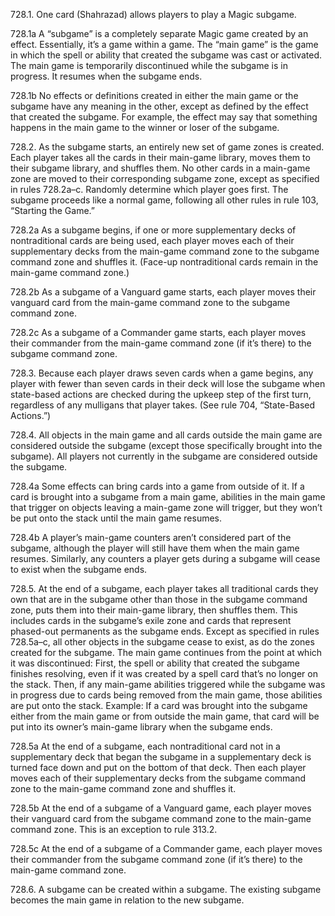728.1. One card (Shahrazad) allows players to play a Magic subgame.

728.1a A “subgame” is a completely separate Magic game created by an effect. Essentially, it’s a game within a game. The “main game” is the game in which the spell or ability that created the subgame was cast or activated. The main game is temporarily discontinued while the subgame is in progress. It resumes when the subgame ends.

728.1b No effects or definitions created in either the main game or the subgame have any meaning in the other, except as defined by the effect that created the subgame. For example, the effect may say that something happens in the main game to the winner or loser of the subgame.

728.2. As the subgame starts, an entirely new set of game zones is created. Each player takes all the cards in their main-game library, moves them to their subgame library, and shuffles them. No other cards in a main-game zone are moved to their corresponding subgame zone, except as specified in rules 728.2a–c. Randomly determine which player goes first. The subgame proceeds like a normal game, following all other rules in rule 103, “Starting the Game.”

728.2a As a subgame begins, if one or more supplementary decks of nontraditional cards are being used, each player moves each of their supplementary decks from the main-game command zone to the subgame command zone and shuffles it. (Face-up nontraditional cards remain in the main-game command zone.)

728.2b As a subgame of a Vanguard game starts, each player moves their vanguard card from the main-game command zone to the subgame command zone.

728.2c As a subgame of a Commander game starts, each player moves their commander from the main-game command zone (if it’s there) to the subgame command zone.

728.3. Because each player draws seven cards when a game begins, any player with fewer than seven cards in their deck will lose the subgame when state-based actions are checked during the upkeep step of the first turn, regardless of any mulligans that player takes. (See rule 704, “State-Based Actions.”)

728.4. All objects in the main game and all cards outside the main game are considered outside the subgame (except those specifically brought into the subgame). All players not currently in the subgame are considered outside the subgame.

728.4a Some effects can bring cards into a game from outside of it. If a card is brought into a subgame from a main game, abilities in the main game that trigger on objects leaving a main-game zone will trigger, but they won’t be put onto the stack until the main game resumes.

728.4b A player’s main-game counters aren’t considered part of the subgame, although the player will still have them when the main game resumes. Similarly, any counters a player gets during a subgame will cease to exist when the subgame ends.

728.5. At the end of a subgame, each player takes all traditional cards they own that are in the subgame other than those in the subgame command zone, puts them into their main-game library, then shuffles them. This includes cards in the subgame’s exile zone and cards that represent phased-out permanents as the subgame ends. Except as specified in rules 728.5a–c, all other objects in the subgame cease to exist, as do the zones created for the subgame. The main game continues from the point at which it was discontinued: First, the spell or ability that created the subgame finishes resolving, even if it was created by a spell card that’s no longer on the stack. Then, if any main-game abilities triggered while the subgame was in progress due to cards being removed from the main game, those abilities are put onto the stack.
Example: If a card was brought into the subgame either from the main game or from outside the main game, that card will be put into its owner’s main-game library when the subgame ends.

728.5a At the end of a subgame, each nontraditional card not in a supplementary deck that began the subgame in a supplementary deck is turned face down and put on the bottom of that deck. Then each player moves each of their supplementary decks from the subgame command zone to the main-game command zone and shuffles it.

728.5b At the end of a subgame of a Vanguard game, each player moves their vanguard card from the subgame command zone to the main-game command zone. This is an exception to rule 313.2.

728.5c At the end of a subgame of a Commander game, each player moves their commander from the subgame command zone (if it’s there) to the main-game command zone.

728.6. A subgame can be created within a subgame. The existing subgame becomes the main game in relation to the new subgame.